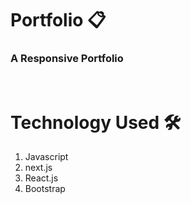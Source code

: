 <h1> Portfolio 📋</h1>
  
<h3>A Responsive Portfolio</h3>
<br/>

# Technology Used 🛠

1. Javascript
2. next.js
3. React.js
4. Bootstrap

